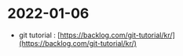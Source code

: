 # 2022-01-06

* git tutorial : [https://backlog.com/git-tutorial/kr/](https://backlog.com/git-tutorial/kr/)

